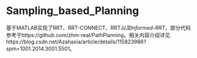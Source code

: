 # Sampling_based_Planning

基于MATLAB实现了RRT、RRT-CONNECT、RRT*以及Informed-RRT*，部分代码参考于https://github.com/zhm-real/PathPlanning。相关内容介绍详见https://blog.csdn.net/Azahaxia/article/details/115823986?spm=1001.2014.3001.5501。
